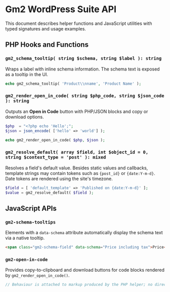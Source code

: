 # Gm2 WordPress Suite API

This document describes helper functions and JavaScript utilities with typed signatures and usage examples.

## PHP Hooks and Functions

### `gm2_schema_tooltip( string $schema, string $label ): string`
Wraps a label with inline schema information. The schema text is exposed as a tooltip in the UI.

```php
echo gm2_schema_tooltip( 'Product\\nname', 'Product Name' );
```

### `gm2_render_open_in_code( string $php_code, string $json_code ): string`
Outputs an **Open in Code** button with PHP/JSON blocks and copy or download options.

```php
$php  = "<?php echo 'Hello';";
$json = json_encode( ['hello' => 'world'] );

echo gm2_render_open_in_code( $php, $json );
```

### `gm2_resolve_default( array $field, int $object_id = 0, string $context_type = 'post' ): mixed`
Resolves a field's default value. Besides static values and callbacks, template
strings may contain tokens such as `{post_id}` or `{date:Y-m-d}`. Date tokens are
rendered using the site's timezone.

```php
$field = [ 'default_template' => 'Published on {date:Y-m-d}' ];
$value = gm2_resolve_default( $field );
```

## JavaScript APIs

### `gm2-schema-tooltips`
Elements with a `data-schema` attribute automatically display the schema text via a native tooltip.

```html
<span class="gm2-schema-field" data-schema="Price including tax">Price</span>
```

### `gm2-open-in-code`
Provides copy-to-clipboard and download buttons for code blocks rendered by `gm2_render_open_in_code()`.

```js
// Behaviour is attached to markup produced by the PHP helper; no direct API is exposed.
```

